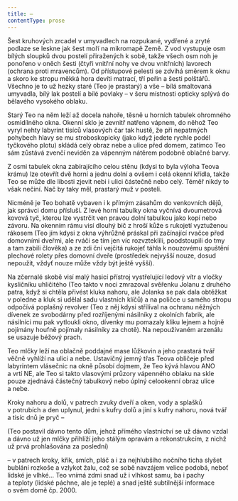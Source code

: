 ```yaml
---
title: —
contentType: prose
---
```


  

Šest kruhových zrcadel v umyvadlech na rozpukané, vydřené a zryté podlaze se leskne jak šest moří na mikromapě Země. Z vod vystupuje osm bílých sloupků dvou postelí přiražených k sobě, takže všech osm noh je ponořeno v oněch šesti (čtyři vnitřní nohy ve dvou vnitřních) lavorech (ochrana proti mravencům). Od přístupové pelesti se zdvihá směrem k oknu a skoro ke stropu měkká hora devíti matrací, tří peřin a šesti polštářů. Všechno je to už hezky staré (Teo je prastarý) a vše – bílá smaltovaná umyvadla, bílý lak postelí a bílé povlaky – v šeru místnosti opticky splývá do bělavého vysokého oblaku.

Starý Teo na něm leží až docela nahoře, těsně u horních tabulek ohromného osmidílného okna. Okenní sklo je zevnitř natřeno vápnem, do něhož Teo vyryl nehty labyrint tisíců vlasových čar tak hustě, že při nepatrných pohybech hlavy se mu stroboskopicky (jako když jedete rychle podél tyčkového plotu) skládá celý obraz nebe a ulice před domem, zatímco Teo sám zůstává zvenčí neviděn za vápenným nátěrem podobně oblačné barvy.

Z osmi tabulek okna zabírajícího celou stěnu (kdysi to byla výloha Teova krámu) lze otevřít dvě horní a jednu dolní a ovšem i celá okenní křídla, takže Teo se může dle libosti zjevit nebi i ulici částečně nebo celý. Téměř nikdy to však nečiní. Nač by taky měl, prastarý muž v posteli.

Nicméně je Teo bohatě vybaven i k přímým zásahům do venkovních dějů, jak správci domu přísluší. Z levé horní tabulky okna vyčnívá dvoumetrová kovová tyč, kterou lze vystrčit ven pravou dolní tabulkou jako kopí nebo závoru. Na okenním rámu visí dlouhý bič z hroší kůže s rukojetí vyztuženou rákosem (Teo jím kdysi z okna výhrůžně práskal při začínající rvačce před domovními dveřmi, ale rváči se tím jen víc rozvzteklili, poodstoupili do tmy a tam zabili člověka) a ze zdi ční vejčitá rukojeť táhla k nouzovému spuštění plechové rolety přes domovní dveře (prostředek nejvyšší nouze, dosud nepoužit, vždyť nouze může vždy být ještě vyšší).

Na zčernalé skobě visí malý hasicí přístroj vystřelující ledový vítr a vločky kysličníku uhličitého (Teo takto v noci zmrazoval svěřenku Jolanu z druhého patra, když si chtěla přivést kluka nahoru, ale Jolanka se pak dala obtěžkat v poledne a kluk si udělal sadu vlastních klíčů) a na poličce u samého stropu odpočívá poplašný revolver (Teo z něj kdysi střílíval na ochranu něžných dívenek ze svobodárny před rozříjenými násilníky z okolních fabrik, ale násilníci mu pak vytloukli okno, dívenky mu pomazaly kliku lejnem a hojně pojímány houfně pojímaly násilníky za chotě). Na nepoužívaném arzenálu se usazuje béžový prach.

Teo mlčky leží na oblačně poddajné mase lůžkovin a jeho prastará tvář věčně vyhlíží na ulici a nebe. Ustavičný jemný třas Teova obličeje před labyrintem vlásečnic na okně působí dojmem, že Teo kývá hlavou ANO a vrtí NE, ale Teo si takto vlasovými průzory vápenného oblaku na skle pouze zjednává částečný tabulkový nebo úplný celookenní obraz ulice a nebe.

Kroky nahoru a dolů, v patrech zvuky dveří a oken, vody a splašků v potrubích a den uplynul, jedni s kufry dolů a jiní s kufry nahoru, nová tvář a tisíc dnů je pryč –

(Teo postavil dávno tento dům, jehož přímého vlastnictví se už dávno vzdal a dávno už jen mlčky přihlíží jeho stálým opravám a rekonstrukcím, z nichž už prvá prohlašována za poslední)

– v patrech kroky, křik, smích, pláč a i za nejhlubšího nočního ticha slyšet bublání rozkoše a vzlykot žalu, což se sobě navzájem velice podobá, neboť lidské je vlhké… Teo vnímá zdmi snad už i vlhkost samu, ba i pachy a teploty (lidské páchne, ale je teplé) a snad ještě subtilnější informace o svém domě čp. 2000.
